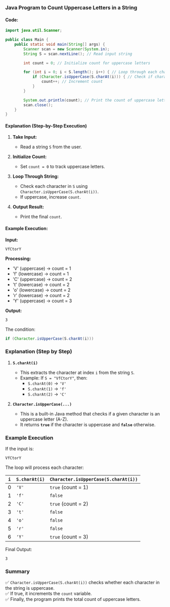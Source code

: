 ### **Java Program to Count Uppercase Letters in a String**  

#### **Code:**
```java
import java.util.Scanner;

public class Main {
    public static void main(String[] args) {
        Scanner scan = new Scanner(System.in);
        String S = scan.nextLine(); // Read input string

        int count = 0; // Initialize count for uppercase letters

        for (int i = 0; i < S.length(); i++) { // Loop through each character
            if (Character.isUpperCase(S.charAt(i))) { // Check if character is uppercase
                count++; // Increment count
            }
        }

        System.out.println(count); // Print the count of uppercase letters
        scan.close();
    }
}
```

#### **Explanation (Step-by-Step Execution)**  
1. **Take Input:**  
   - Read a string `S` from the user.  

2. **Initialize Count:**  
   - Set `count = 0` to track uppercase letters.  

3. **Loop Through String:**  
   - Check each character in `S` using `Character.isUpperCase(S.charAt(i))`.  
   - If uppercase, increase `count`.  

4. **Output Result:**  
   - Print the final `count`.  

#### **Example Execution:**  
**Input:**  
```
VfCtorY
```
**Processing:**  
- 'V' (uppercase) → count = 1  
- 'f' (lowercase) → count = 1  
- 'C' (uppercase) → count = 2  
- 't' (lowercase) → count = 2  
- 'o' (lowercase) → count = 2  
- 'r' (lowercase) → count = 2  
- 'Y' (uppercase) → count = 3  

**Output:**  
```
3
```

The condition:  

```java
if (Character.isUpperCase(S.charAt(i)))
```

### **Explanation (Step by Step)**  

1. **`S.charAt(i)`**  
   - This extracts the character at index `i` from the string `S`.  
   - Example: If `S = "VfCtorY"`, then:  
     - `S.charAt(0)` → `'V'`  
     - `S.charAt(1)` → `'f'`  
     - `S.charAt(2)` → `'C'`  
   
2. **`Character.isUpperCase(...)`**  
   - This is a built-in Java method that checks if a given character is an uppercase letter (A-Z).  
   - It returns **`true`** if the character is uppercase and **`false`** otherwise.  

### **Example Execution**  
If the input is:  
```plaintext
VfCtorY
```
The loop will process each character:

| `i` | `S.charAt(i)` | `Character.isUpperCase(S.charAt(i))` |
|----|--------------|--------------------------------|
| 0  | `'V'`       | `true`  (count = 1) |
| 1  | `'f'`       | `false` |
| 2  | `'C'`       | `true`  (count = 2) |
| 3  | `'t'`       | `false` |
| 4  | `'o'`       | `false` |
| 5  | `'r'`       | `false` |
| 6  | `'Y'`       | `true`  (count = 3) |

Final Output:  
```plaintext
3
```

### **Summary**  
✅ `Character.isUpperCase(S.charAt(i))` checks whether each character in the string is uppercase.  
✅ If true, it increments the `count` variable.  
✅ Finally, the program prints the total count of uppercase letters. 
